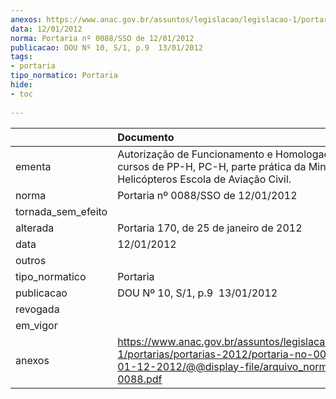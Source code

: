 ```yaml
---
anexos: https://www.anac.gov.br/assuntos/legislacao/legislacao-1/portarias/portarias-2012/portaria-no-0088-sso-de-01-12-2012/@@display-file/arquivo_norma/PA2012-0088.pdf
data: 12/01/2012
norma: Portaria nº 0088/SSO de 12/01/2012
publicacao: DOU Nº 10, S/1, p.9  13/01/2012
tags:
- portaria
tipo_normatico: Portaria
hide: 
- toc 
 
---
```


|                    | Documento                                                                                                                                                         |
|:-------------------|:------------------------------------------------------------------------------------------------------------------------------------------------------------------|
| ementa             | Autorização de Funcionamento e Homologação dos cursos de PP-H, PC-H, parte prática da Minas Helicópteros Escola de Aviação Civil.                                 |
| norma              | Portaria nº 0088/SSO de 12/01/2012                                                                                                                                |
| tornada_sem_efeito |                                                                                                                                                                   |
| alterada           | Portaria 170, de 25 de janeiro de 2012                                                                                                                            |
| data               | 12/01/2012                                                                                                                                                        |
| outros             |                                                                                                                                                                   |
| tipo_normatico     | Portaria                                                                                                                                                          |
| publicacao         | DOU Nº 10, S/1, p.9  13/01/2012                                                                                                                                   |
| revogada           |                                                                                                                                                                   |
| em_vigor           |                                                                                                                                                                   |
| anexos             | https://www.anac.gov.br/assuntos/legislacao/legislacao-1/portarias/portarias-2012/portaria-no-0088-sso-de-01-12-2012/@@display-file/arquivo_norma/PA2012-0088.pdf |